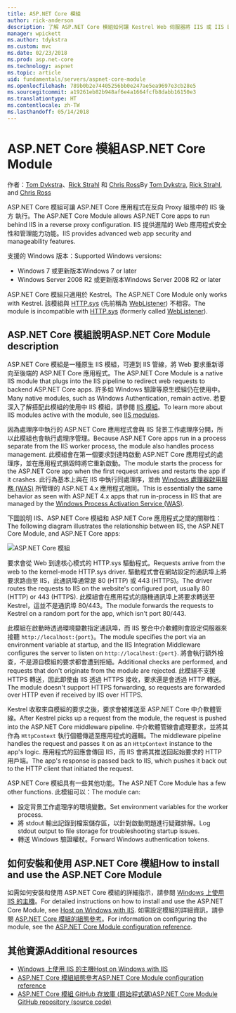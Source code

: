 ```yaml
---
title: ASP.NET Core 模組
author: rick-anderson
description: 了解 ASP.NET Core 模組如何讓 Kestrel Web 伺服器將 IIS 或 IIS Express 作為反向 Proxy 伺服器使用。
manager: wpickett
ms.author: tdykstra
ms.custom: mvc
ms.date: 02/23/2018
ms.prod: asp.net-core
ms.technology: aspnet
ms.topic: article
uid: fundamentals/servers/aspnet-core-module
ms.openlocfilehash: 789b0b2e74405256bb0e247ae5ea9697e3cb28e5
ms.sourcegitcommit: a19261eb82b948af6e4a1664fcfb8dabb16150e3
ms.translationtype: HT
ms.contentlocale: zh-TW
ms.lasthandoff: 05/14/2018
---
```

# <a name="aspnet-core-module"></a><span data-ttu-id="33925-103">ASP.NET Core 模組</span><span class="sxs-lookup"><span data-stu-id="33925-103">ASP.NET Core Module</span></span>

<span data-ttu-id="33925-104">作者：[Tom Dykstra](https://github.com/tdykstra)、[Rick Strahl](https://github.com/RickStrahl) 和 [Chris Ross](https://github.com/Tratcher)</span><span class="sxs-lookup"><span data-stu-id="33925-104">By [Tom Dykstra](https://github.com/tdykstra), [Rick Strahl](https://github.com/RickStrahl), and [Chris Ross](https://github.com/Tratcher)</span></span> 

<span data-ttu-id="33925-105">ASP.NET Core 模組可讓 ASP.NET Core 應用程式在反向 Proxy 組態中的 IIS 後方 執行。</span><span class="sxs-lookup"><span data-stu-id="33925-105">The ASP.NET Core Module allows ASP.NET Core apps to run behind IIS in a reverse proxy configuration.</span></span> <span data-ttu-id="33925-106">IIS 提供進階的 Web 應用程式安全性和管理能力功能。</span><span class="sxs-lookup"><span data-stu-id="33925-106">IIS provides advanced web app security and manageability features.</span></span>

<span data-ttu-id="33925-107">支援的 Windows 版本：</span><span class="sxs-lookup"><span data-stu-id="33925-107">Supported Windows versions:</span></span>

* <span data-ttu-id="33925-108">Windows 7 或更新版本</span><span class="sxs-lookup"><span data-stu-id="33925-108">Windows 7 or later</span></span>
* <span data-ttu-id="33925-109">Windows Server 2008 R2 或更新版本</span><span class="sxs-lookup"><span data-stu-id="33925-109">Windows Server 2008 R2 or later</span></span>

<span data-ttu-id="33925-110">ASP.NET Core 模組只適用於 Kestrel。</span><span class="sxs-lookup"><span data-stu-id="33925-110">The ASP.NET Core Module only works with Kestrel.</span></span> <span data-ttu-id="33925-111">該模組與 [HTTP.sys](xref:fundamentals/servers/httpsys) (先前稱為 [WebListener](xref:fundamentals/servers/weblistener)) 不相容。</span><span class="sxs-lookup"><span data-stu-id="33925-111">The module is incompatible with [HTTP.sys](xref:fundamentals/servers/httpsys) (formerly called [WebListener](xref:fundamentals/servers/weblistener)).</span></span>

## <a name="aspnet-core-module-description"></a><span data-ttu-id="33925-112">ASP.NET Core 模組說明</span><span class="sxs-lookup"><span data-stu-id="33925-112">ASP.NET Core Module description</span></span>

<span data-ttu-id="33925-113">ASP.NET Core 模組是一種原生 IIS 模組，可連到 IIS 管線，將 Web 要求重新導向至後端的 ASP.NET Core 應用程式。</span><span class="sxs-lookup"><span data-stu-id="33925-113">The ASP.NET Core Module is a native IIS module that plugs into the IIS pipeline to redirect web requests to backend ASP.NET Core apps.</span></span> <span data-ttu-id="33925-114">許多如 Windows 驗證等原生模組仍在使用中。</span><span class="sxs-lookup"><span data-stu-id="33925-114">Many native modules, such as Windows Authentication, remain active.</span></span> <span data-ttu-id="33925-115">若要深入了解搭配此模組的使用中 IIS 模組，請參閱 [IIS 模組](xref:host-and-deploy/iis/modules)。</span><span class="sxs-lookup"><span data-stu-id="33925-115">To learn more about IIS modules active with the module, see [IIS modules](xref:host-and-deploy/iis/modules).</span></span>

<span data-ttu-id="33925-116">因為處理序中執行的 ASP.NET Core 應用程式會與 IIS 背景工作處理序分開，所以此模組也會執行處理序管理。</span><span class="sxs-lookup"><span data-stu-id="33925-116">Because ASP.NET Core apps run in a process separate from the IIS worker process, the module also handles process management.</span></span> <span data-ttu-id="33925-117">此模組會在第一個要求到達時啟動 ASP.NET Core 應用程式的處理序，並在應用程式損毀時將它重新啟動。</span><span class="sxs-lookup"><span data-stu-id="33925-117">The module starts the process for the ASP.NET Core app when the first request arrives and restarts the app if it crashes.</span></span> <span data-ttu-id="33925-118">此行為基本上與在 IIS 中執行同處理序，並由 [Windows 處理器啟用服務 (WAS)](/iis/manage/provisioning-and-managing-iis/features-of-the-windows-process-activation-service-was) 所管理的 ASP.NET 4.x 應用程式相同。</span><span class="sxs-lookup"><span data-stu-id="33925-118">This is essentially the same behavior as seen with ASP.NET 4.x apps that run in-process in IIS that are managed by the [Windows Process Activation Service (WAS)](/iis/manage/provisioning-and-managing-iis/features-of-the-windows-process-activation-service-was).</span></span>

<span data-ttu-id="33925-119">下圖說明 IIS、ASP.NET Core 模組和 ASP.NET Core 應用程式之間的關聯性：</span><span class="sxs-lookup"><span data-stu-id="33925-119">The following diagram illustrates the relationship between IIS, the ASP.NET Core Module, and ASP.NET Core apps:</span></span>

![ASP.NET Core 模組](aspnet-core-module/_static/ancm.png)

<span data-ttu-id="33925-121">要求會從 Web 到達核心模式的 HTTP.sys 驅動程式。</span><span class="sxs-lookup"><span data-stu-id="33925-121">Requests arrive from the web to the kernel-mode HTTP.sys driver.</span></span> <span data-ttu-id="33925-122">驅動程式會在網站設定的通訊埠上將要求路由至 IIS，此通訊埠通常是 80 (HTTP) 或 443 (HTTPS)。</span><span class="sxs-lookup"><span data-stu-id="33925-122">The driver routes the requests to IIS on the website's configured port, usually 80 (HTTP) or 443 (HTTPS).</span></span> <span data-ttu-id="33925-123">此模組會在應用程式的隨機通訊埠上將要求轉送至 Kestrel，這並不是通訊埠 80/443。</span><span class="sxs-lookup"><span data-stu-id="33925-123">The module forwards the requests to Kestrel on a random port for the app, which isn't port 80/443.</span></span>

<span data-ttu-id="33925-124">此模組在啟動時透過環境變數指定通訊埠，而 IIS 整合中介軟體則會設定伺服器來接聽 `http://localhost:{port}`。</span><span class="sxs-lookup"><span data-stu-id="33925-124">The module specifies the port via an environment variable at startup, and the IIS Integration Middleware configures the server to listen on `http://localhost:{port}`.</span></span> <span data-ttu-id="33925-125">將會執行額外檢查，不是源自模組的要求都會遭到拒絕。</span><span class="sxs-lookup"><span data-stu-id="33925-125">Additional checks are performed, and requests that don't originate from the module are rejected.</span></span> <span data-ttu-id="33925-126">此模組不支援 HTTPS 轉送，因此即使由 IIS 透過 HTTPS 接收，要求還是會透過 HTTP 轉送。</span><span class="sxs-lookup"><span data-stu-id="33925-126">The module doesn't support HTTPS forwarding, so requests are forwarded over HTTP even if received by IIS over HTTPS.</span></span>

<span data-ttu-id="33925-127">Kestrel 收取來自模組的要求之後，要求會被推送至 ASP.NET Core 中介軟體管線。</span><span class="sxs-lookup"><span data-stu-id="33925-127">After Kestrel picks up a request from the module, the request is pushed into the ASP.NET Core middleware pipeline.</span></span> <span data-ttu-id="33925-128">中介軟體管線會處理要求，並將其作為 `HttpContext` 執行個體傳遞至應用程式的邏輯。</span><span class="sxs-lookup"><span data-stu-id="33925-128">The middleware pipeline handles the request and passes it on as an `HttpContext` instance to the app's logic.</span></span> <span data-ttu-id="33925-129">應用程式的回應會傳回 IIS，而 IIS 會將其推送回起始要求的 HTTP 用戶端。</span><span class="sxs-lookup"><span data-stu-id="33925-129">The app's response is passed back to IIS, which pushes it back out to the HTTP client that initiated the request.</span></span>

<span data-ttu-id="33925-130">ASP.NET Core 模組具有一些其他功能。</span><span class="sxs-lookup"><span data-stu-id="33925-130">The ASP.NET Core Module has a few other functions.</span></span> <span data-ttu-id="33925-131">此模組可以：</span><span class="sxs-lookup"><span data-stu-id="33925-131">The module can:</span></span>

* <span data-ttu-id="33925-132">設定背景工作處理序的環境變數。</span><span class="sxs-lookup"><span data-stu-id="33925-132">Set environment variables for the worker process.</span></span>
* <span data-ttu-id="33925-133">將 stdout 輸出記錄到檔案儲存區，以針對啟動問題進行疑難排解。</span><span class="sxs-lookup"><span data-stu-id="33925-133">Log stdout output to file storage for troubleshooting startup issues.</span></span>
* <span data-ttu-id="33925-134">轉送 Windows 驗證權杖。</span><span class="sxs-lookup"><span data-stu-id="33925-134">Forward Windows authentication tokens.</span></span>

## <a name="how-to-install-and-use-the-aspnet-core-module"></a><span data-ttu-id="33925-135">如何安裝和使用 ASP.NET Core 模組</span><span class="sxs-lookup"><span data-stu-id="33925-135">How to install and use the ASP.NET Core Module</span></span>

<span data-ttu-id="33925-136">如需如何安裝和使用 ASP.NET Core 模組的詳細指示，請參閱 [Windows 上使用 IIS 的主機](xref:host-and-deploy/iis/index)。</span><span class="sxs-lookup"><span data-stu-id="33925-136">For detailed instructions on how to install and use the ASP.NET Core Module, see [Host on Windows with IIS](xref:host-and-deploy/iis/index).</span></span> <span data-ttu-id="33925-137">如需設定模組的詳細資訊，請參閱 [ASP.NET Core 模組的組態參考](xref:host-and-deploy/aspnet-core-module)。</span><span class="sxs-lookup"><span data-stu-id="33925-137">For information on configuring the module, see the [ASP.NET Core Module configuration reference](xref:host-and-deploy/aspnet-core-module).</span></span>

## <a name="additional-resources"></a><span data-ttu-id="33925-138">其他資源</span><span class="sxs-lookup"><span data-stu-id="33925-138">Additional resources</span></span>

* [<span data-ttu-id="33925-139"> Windows 上使用 IIS 的主機</span><span class="sxs-lookup"><span data-stu-id="33925-139">Host on Windows with IIS</span></span>](xref:host-and-deploy/iis/index)
* [<span data-ttu-id="33925-140">ASP.NET Core 模組組態參考</span><span class="sxs-lookup"><span data-stu-id="33925-140">ASP.NET Core Module configuration reference</span></span>](xref:host-and-deploy/aspnet-core-module)
* [<span data-ttu-id="33925-141">ASP.NET Core 模組 GitHub 存放庫 (原始程式碼)</span><span class="sxs-lookup"><span data-stu-id="33925-141">ASP.NET Core Module GitHub repository (source code)</span></span>](https://github.com/aspnet/AspNetCoreModule)
